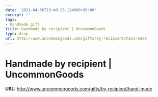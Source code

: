 ```yaml
---
date: '2021-04-06T13:40:23.124000+00:00'
excerpt: ''
tags:
- handmade gift
title: Handmade by recipient | UncommonGoods
type: drop
url: http://www.uncommongoods.com/gifts/by-recipient/hand-made
---
```


# Handmade by recipient | UncommonGoods

**URL:** http://www.uncommongoods.com/gifts/by-recipient/hand-made
